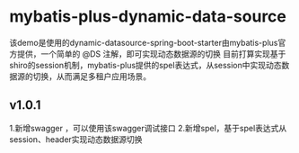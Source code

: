 # mybatis-plus-dynamic-data-source
该demo是使用的dynamic-datasource-spring-boot-starter由mybatis-plus官方提供，一个简单的 @DS 注解，即可实现动态数据源的切换
目前打算实现基于shiro的session机制，mybatis-plus提供的spel表达式，从session中实现动态数据源的切换，从而满足多租户应用场景。
## v1.0.1
1.新增swagger ，可以使用该swagger调试接口
2.新增spel，基于spel表达式从session、header实现动态数据源切换

